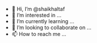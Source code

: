 - 👋 Hi, I’m @shaikhaltaf
- 👀 I’m interested in ...
- 🌱 I’m currently learning ...
- 💞️ I’m looking to collaborate on ...
- 📫 How to reach me ...

<!---
shaikhaltaf/shaikhaltaf is a ✨ special ✨ repository because its `README.md` (this file) appears on your GitHub profile.
You can click the Preview link to take a look at your changes.
--->
